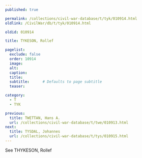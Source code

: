 ```yaml
---
published: true

permalink: /collections/civil-war-database/t/tyk/010914.html
oldlink: /CivilWar/db/t/tyk/010914.html

oldid: 010914

title: TYKESON, Rollef

pagelist:
  exclude: false
  order: 10914
  image: 
  alt:
  caption:
  title:
  subtitle:      # Defaults to page subtitle
  teaser:

category: 
  - T 
  - TYK

previous:
  title: TWETTAN, Hans A.
  url: /collections/civil-war-database/t/twe/010913.html  
next:
  title: TYSDAL, Johannes
  url: /collections/civil-war-database/t/tys/010915.html   
---
```

See THYKESON, Rollef